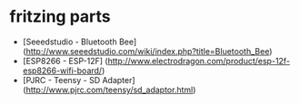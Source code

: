 # fritzing parts
* [Seeedstudio - Bluetooth Bee] (http://www.seeedstudio.com/wiki/index.php?title=Bluetooth_Bee)
* [ESP8266 -  ESP-12F] (http://www.electrodragon.com/product/esp-12f-esp8266-wifi-board/)
* [PJRC - Teensy - SD Adapter] (http://www.pjrc.com/teensy/sd_adaptor.html)

